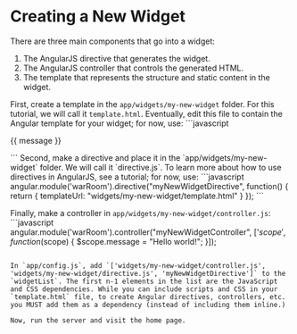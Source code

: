 # Creating a New Widget

There are three main components that go into a widget:
1. The AngularJS directive that generates the widget.
2. The AngularJS controller that controls the generated HTML.
3. The template that represents the structure and static content in the widget.

First, create a template in the `app/widgets/my-new-widget` folder. For this tutorial, we will call it `template.html`. Eventually, edit this file to contain the Angular template for your widget; for now, use: ```javascript
<html>
  <body ng-controller="myNewWidgetController">
    <p>{{ message }}</p>
  </body>
</html>
```
Second, make a directive and place it in the `app/widgets/my-new-widget` folder. We will call it `directive.js`. To learn more about how to use directives in AngularJS, see a tutorial; for now, use: ```javascript
angular.module('warRoom').directive("myNewWidgetDirective", function() {
  return {
    templateUrl: "widgets/my-new-widget/template.html"
  }
});
```

Finally, make a controller in `app/widgets/my-new-widget/controller.js`: ```javascript
angular.module('warRoom').controller("myNewWidgetController", ['$scope', function($scope) {
  $scope.message = "Hello world!";
}]);
```

In `app/config.js`, add `['widgets/my-new-widget/controller.js', 'widgets/my-new-widget/directive.js', 'myNewWidgetDirective']` to the `widgetList`. The first n-1 elements in the list are the JavaScript and CSS dependencies. While you can include scripts and CSS in your `template.html` file, to create Angular directives, controllers, etc. you MUST add them as a dependency (instead of including them inline.)

Now, run the server and visit the home page.
